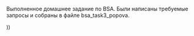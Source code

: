 Выполненное домашнее задание по BSA. Были написаны требуемые запросы и собраны в файле bsa_task3_popova.

))
